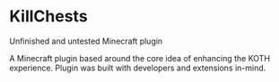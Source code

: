 # KillChests
Unfinished and untested Minecraft plugin

A Minecraft plugin based around the core idea of enhancing the KOTH experience. Plugin was built with developers and extensions in-mind.

